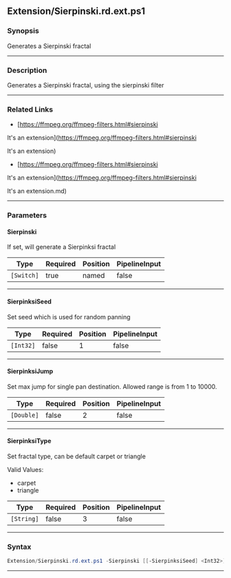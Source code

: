 
Extension/Sierpinski.rd.ext.ps1
-------------------------------
### Synopsis
Generates a Sierpinski fractal

---
### Description

Generates a Sierpinski fractal, using the sierpinski filter

---
### Related Links
* [https://ffmpeg.org/ffmpeg-filters.html#sierpinski

It's an extension](https://ffmpeg.org/ffmpeg-filters.html#sierpinski

It's an extension)



* [https://ffmpeg.org/ffmpeg-filters.html#sierpinski

It's an extension](https://ffmpeg.org/ffmpeg-filters.html#sierpinski

It's an extension.md)



---
### Parameters
#### **Sierpinski**

If set, will generate a Sierpinksi fractal






|Type      |Required|Position|PipelineInput|
|----------|--------|--------|-------------|
|`[Switch]`|true    |named   |false        |



---
#### **SierpinksiSeed**

Set seed which is used for random panning






|Type     |Required|Position|PipelineInput|
|---------|--------|--------|-------------|
|`[Int32]`|false   |1       |false        |



---
#### **SierpinksiJump**

Set max jump for single pan destination. Allowed range is from 1 to 10000.






|Type      |Required|Position|PipelineInput|
|----------|--------|--------|-------------|
|`[Double]`|false   |2       |false        |



---
#### **SierpinksiType**

Set fractal type, can be default carpet or triangle



Valid Values:

* carpet
* triangle






|Type      |Required|Position|PipelineInput|
|----------|--------|--------|-------------|
|`[String]`|false   |3       |false        |



---
### Syntax
```PowerShell
Extension/Sierpinski.rd.ext.ps1 -Sierpinski [[-SierpinksiSeed] <Int32>] [[-SierpinksiJump] <Double>] [[-SierpinksiType] <String>] [<CommonParameters>]
```
---



